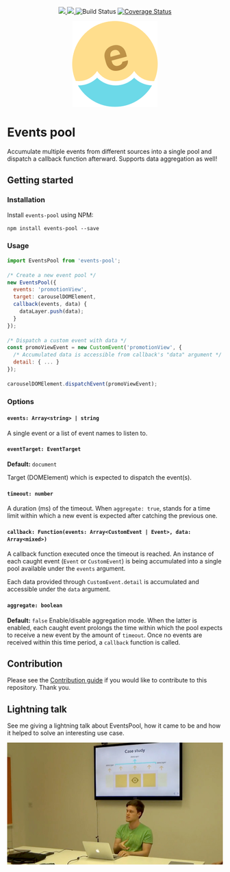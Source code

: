 <p align="center">
  <a href="https://www.npmjs.com/package/events-pool" title="NPM version">
    <img src="https://img.shields.io/npm/v/events-pool.svg" />
  </a>
  <a href="https://www.npmjs.com/package/events-pool" title="Dependency status">
    <img src="https://david-dm.org/kettanaito/events-pool.svg" />
  </a>
  <img src="https://travis-ci.org/kettanaito/events-pool.svg?branch=master" title="Build Status">
  <a href="https://coveralls.io/github/kettanaito/events-pool?branch=master">
    <img src="https://coveralls.io/repos/github/kettanaito/events-pool/badge.svg?branch=master" alt="Coverage Status" />
  </a>
</p>

<p align="center">
  <a href="https://github.com/kettanaito/events-pool">
    <img src="./icon.png" />
  </a>
</p>

# Events pool
Accumulate multiple events from different sources into a single pool and dispatch a callback function afterward. Supports data aggregation as well!

## Getting started
### Installation
Install `events-pool` using NPM:
```
npm install events-pool --save
```

### Usage
```js
import EventsPool from 'events-pool';

/* Create a new event pool */
new EventsPool({
  events: 'promotionView',
  target: carouselDOMElement,
  callback(events, data) {
    dataLayer.push(data);
  }
});

/* Dispatch a custom event with data */
const promoViewEvent = new CustomEvent('promotionView', {
  /* Accumulated data is accessible from callback's "data" argument */
  detail: { ... }
});

carouselDOMElement.dispatchEvent(promoViewEvent);
```

### Options
#### `events: Array<string> | string`
A single event or a list of event names to listen to.

#### `eventTarget: EventTarget`
**Default:** `document`

Target (DOMElement) which is expected to dispatch the event(s).

#### `timeout: number`
A duration (ms) of the timeout. When `aggregate: true`, stands for a time limit within which a new event is expected after catching the previous one.

#### `callback: Function(events: Array<CustomEvent | Event>, data: Array<mixed>)`
A callback function executed once the timeout is reached. An instance of each caught event (`Event` or `CustomEvent`) is being accumulated into a single pool available under the `events` argument.

Each data provided through `CustomEvent.detail` is accumulated and accessible under the `data` argument.

#### `aggregate: boolean`
**Default:** `false`
Enable/disable aggregation mode. When the latter is enabled, each caught event prolongs the time within which the pool expects to receive a new event by the amount of `timeout`. Once no events are received within this time period, a `callback` function is called.

## Contribution
Please see the [Contribution guide](./CONTRIBUTING.md) if you would like to contribute to this repository. Thank you.

## Lightning talk
See me giving a lightning talk about EventsPool, how it came to be and how it helped to solve an interesting use case.

[![Lightning Talk - Google Analytics](./lightning-talk-thumbnail.jpg)](https://www.youtube.com/watch?v=at396ZXkxhE)
